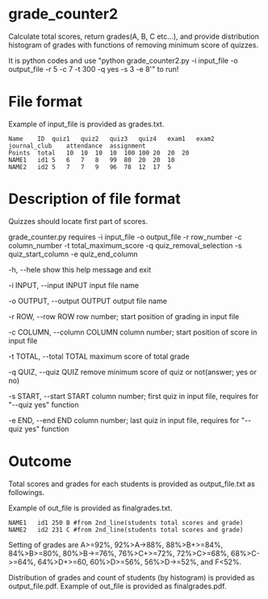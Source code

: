 # grade_counter2
Calculate total scores, return grades(A, B, C etc...), and provide distribution histogram of grades with functions of removing minimum score of quizzes.

It is python codes and use "python grade_counter2.py -i input_file -o output_file -r 5 -c 7 -t 300 -q yes -s 3 -e 8'" to run!

# File format
Example of input_file is provided as grades.txt. 

	Name	ID	quiz1	quiz2	quiz3	quiz4	exam1	exam2	journal_club	attendance	assignment	
	Points	total	10	10	10	10	100	100	20	20	20	
	NAME1	id1	5	6	7	8	99	80	20	20	10	
	NAME2	id2	5	7	7	9	96	78	12	17	5	

# Description of file format
Quizzes should locate first part of scores. 

grade_counter.py requires -i input_file -o output_file -r row_number -c column_number -t total_maximum_score -q quiz_removal_selection <optional> -s quiz_start_column -e quiz_end_column 
 
 -h, --hele   show this help message and exit
 
 -i INPUT, --input INPUT    input file name
 
 -o OUTPUT, --output OUTPUT    output file name
 
 -r ROW, --row ROW     row number; start position of grading in input file
 
 -c COLUMN, --column COLUMN   column number; start position of score in input file
 
 -t TOTAL, --total TOTAL    maximum score of total grade
 
 -q QUIZ, --quiz QUIZ    remove minimum score of quiz or not(answer; yes or no)
 
 -s START, --start START    column number; first quiz in input file, requires for "--quiz yes" function
 
 -e END, --end END    column number; last quiz in input file, requires for "--quiz yes" function


# Outcome

Total scores and grades for each students is provided as output_file.txt as followings.

Example of out_file is provided as finalgrades.txt. 

	NAME1	id1 250	B #from 2nd_line(students total scores and grade)
	NAME2	id2 231	C #from 2nd_line(students total scores and grade)

Setting of grades are A>=92%, 92%>A->88%, 88%>B+>=84%, 84%>B>=80%, 80%>B->=76%, 76%>C+>=72%, 72%>C>=68%, 68%>C->=64%, 64%>D+>=60, 60%>D>=56%, 56%>D->=52%, and F<52%.

Distribution of grades and count of students (by histogram) is provided as output_file.pdf. Example of out_file is provided as finalgrades.pdf. 
